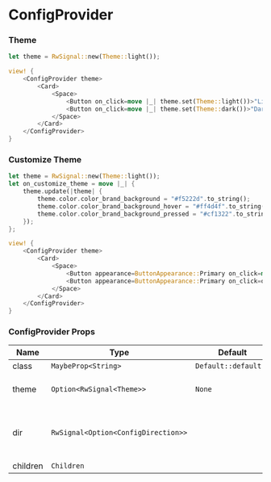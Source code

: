 # ConfigProvider

### Theme

```rust demo
let theme = RwSignal::new(Theme::light());

view! {
    <ConfigProvider theme>
        <Card>
            <Space>
                <Button on_click=move |_| theme.set(Theme::light())>"Light"</Button>
                <Button on_click=move |_| theme.set(Theme::dark())>"Dark"</Button>
            </Space>
        </Card>
    </ConfigProvider>
}
```

### Customize Theme

```rust demo
let theme = RwSignal::new(Theme::light());
let on_customize_theme = move |_| {
    theme.update(|theme| {
        theme.color.color_brand_background = "#f5222d".to_string();
        theme.color.color_brand_background_hover = "#ff4d4f".to_string();
        theme.color.color_brand_background_pressed = "#cf1322".to_string();
    });
};

view! {
    <ConfigProvider theme>
        <Card>
            <Space>
                <Button appearance=ButtonAppearance::Primary on_click=move |_| theme.set(Theme::light())>"Light"</Button>
                <Button appearance=ButtonAppearance::Primary on_click=on_customize_theme>"Customize Theme"</Button>
            </Space>
        </Card>
    </ConfigProvider>
}
```

### ConfigProvider Props

| Name | Type | Default | Description |
| --- | --- | --- | --- |
| class | `MaybeProp<String>` | `Default::default()` |  |
| theme | `Option<RwSignal<Theme>>` | `None` | Sets the theme used in a scope. |
| dir | `RwSignal<Option<ConfigDirection>>` |  | Sets the direction of text & generated styles. |
| children | `Children` |  |  |
